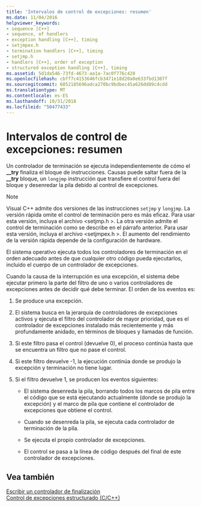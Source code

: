 ```yaml
---
title: 'Intervalos de control de excepciones: resumen'
ms.date: 11/04/2016
helpviewer_keywords:
- sequence [C++]
- sequence, of handlers
- exception handling [C++], timing
- setjmpex.h
- termination handlers [C++], timing
- setjmp.h
- handlers [C++], order of exception
- structured exception handling [C++], timing
ms.assetid: 5d1da546-73fd-4673-aa1a-7ac0f776c420
ms.openlocfilehash: cbff7c4153646fcb3471e18d20a0e633fbd1307f
ms.sourcegitcommit: 6052185696adca270bc9bdbec45a626dd89cdcdd
ms.translationtype: MT
ms.contentlocale: es-ES
ms.lasthandoff: 10/31/2018
ms.locfileid: "50477433"
---
```

# <a name="timing-of-exception-handling-a-summary"></a>Intervalos de control de excepciones: resumen

Un controlador de terminación se ejecuta independientemente de cómo el **__try** finaliza el bloque de instrucciones. Causas puede saltar fuera de la **__try** bloque, un `longjmp` instrucción que transfiere el control fuera del bloque y desenredar la pila debido al control de excepciones.

> [!NOTE]
>  Visual C++ admite dos versiones de las instrucciones `setjmp` y `longjmp`. La versión rápida omite el control de terminación pero es más eficaz. Para usar esta versión, incluya el archivo \<setjmp.h >. La otra versión admite el control de terminación como se describe en el párrafo anterior. Para usar esta versión, incluya el archivo \<setjmpex.h >. El aumento del rendimiento de la versión rápida depende de la configuración de hardware.

El sistema operativo ejecuta todos los controladores de terminación en el orden adecuado antes de que cualquier otro código pueda ejecutarlos, incluido el cuerpo de un controlador de excepciones.

Cuando la causa de la interrupción es una excepción, el sistema debe ejecutar primero la parte del filtro de uno o varios controladores de excepciones antes de decidir qué debe terminar. El orden de los eventos es:

1. Se produce una excepción.

1. El sistema busca en la jerarquía de controladores de excepciones activos y ejecuta el filtro del controlador de mayor prioridad, que es el controlador de excepciones instalado más recientemente y más profundamente anidado, en términos de bloques y llamadas de función.

1. Si este filtro pasa el control (devuelve 0), el proceso continúa hasta que se encuentra un filtro que no pase el control.

1. Si este filtro devuelve -1, la ejecución continúa donde se produjo la excepción y terminación no tiene lugar.

1. Si el filtro devuelve 1, se producen los eventos siguientes:

   - El sistema desenreda la pila, borrando todos los marcos de pila entre el código que se está ejecutando actualmente (donde se produjo la excepción) y el marco de pila que contiene el controlador de excepciones que obtiene el control.

   - Cuando se desenreda la pila, se ejecuta cada controlador de terminación de la pila.

   - Se ejecuta el propio controlador de excepciones.

   - El control se pasa a la línea de código después del final de este controlador de excepciones.

## <a name="see-also"></a>Vea también

[Escribir un controlador de finalización](../cpp/writing-a-termination-handler.md)<br/>
[Control de excepciones estructurado (C/C++)](../cpp/structured-exception-handling-c-cpp.md)